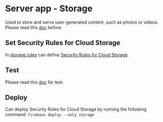 # Server app - Storage

Used to store and serve user-generated content, such as photos or videos. Please read this [doc](../README.md) before.

## Set Security Rules for Cloud Storage

In [storage.rules](./storage.rules) can define [Security Rules for Cloud Storage](https://firebase.google.com/docs/storage/security/get-started).

## Test

Please read this [doc](https://firebase.google.com/docs/rules/simulator) for test.

## Deploy

Can deploy Security Rules for Cloud Storage by running the following command: `firebase deploy --only storage`
